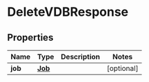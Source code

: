 

# DeleteVDBResponse


## Properties

Name | Type | Description | Notes
------------ | ------------- | ------------- | -------------
**job** | [**Job**](Job.md) |  |  [optional]



